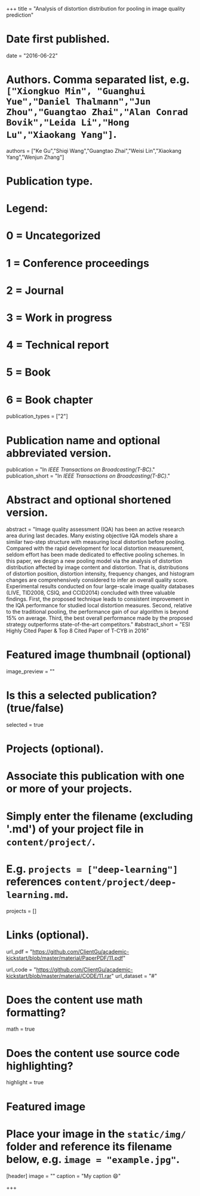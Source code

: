 +++
title = "Analysis of distortion distribution for pooling in image quality prediction"

# Date first published.
date = "2016-06-22"

# Authors. Comma separated list, e.g. `["Xiongkuo Min", "Guanghui Yue","Daniel Thalmann","Jun Zhou","Guangtao Zhai","Alan Conrad Bovik","Leida Li","Hong Lu","Xiaokang Yang"]`.
authors = ["Ke Gu","Shiqi Wang","Guangtao Zhai","Weisi Lin","Xiaokang Yang","Wenjun Zhang"]
# Publication type.
# Legend:
# 0 = Uncategorized
# 1 = Conference proceedings
# 2 = Journal
# 3 = Work in progress
# 4 = Technical report
# 5 = Book
# 6 = Book chapter
publication_types = ["2"]

# Publication name and optional abbreviated version.
publication = "In *IEEE Transactions on Broadcasting(T-BC)*."
publication_short = "In *IEEE Transactions on Broadcasting(T-BC)*."

# Abstract and optional shortened version.
abstract = "Image quality assessment (IQA) has been an active research area during last decades. Many existing objective IQA models share a similar two-step structure with measuring local distortion before pooling. Compared with the rapid development for local distortion measurement, seldom effort has been made dedicated to effective pooling schemes. In this paper, we design a new pooling model via the analysis of distortion distribution affected by image content and distortion. That is, distributions of distortion position, distortion intensity, frequency changes, and histogram changes are comprehensively considered to infer an overall quality score. Experimental results conducted on four large-scale image quality databases (LIVE, TID2008, CSIQ, and CCID2014) concluded with three valuable findings. First, the proposed technique leads to consistent improvement in the IQA performance for studied local distortion measures. Second, relative to the traditional pooling, the performance gain of our algorithm is beyond 15% on average. Third, the best overall performance made by the proposed strategy outperforms state-of-the-art competitors."
#abstract_short = "ESI Highly Cited Paper & Top 8 Cited Paper of T-CYB in 2016"

# Featured image thumbnail (optional)
image_preview = ""

# Is this a selected publication? (true/false)
selected = true

# Projects (optional).
#   Associate this publication with one or more of your projects.
#   Simply enter the filename (excluding '.md') of your project file in `content/project/`.
#   E.g. `projects = ["deep-learning"]` references `content/project/deep-learning.md`.
projects = []

# Links (optional).
url_pdf = "https://github.com/ClientGu/academic-kickstart/blob/master/material/PaperPDF/11.pdf"

url_code = "https://github.com/ClientGu/academic-kickstart/blob/master/material/CODE/11.rar"
url_dataset = "#"




# Does the content use math formatting?
math = true

# Does the content use source code highlighting?
highlight = true

# Featured image
# Place your image in the `static/img/` folder and reference its filename below, e.g. `image = "example.jpg"`.
[header]
image = ""
caption = "My caption 😄"

+++
